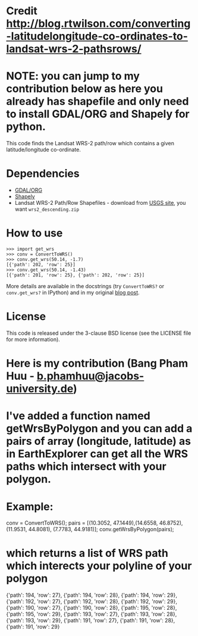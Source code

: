 # Credit http://blog.rtwilson.com/converting-latitudelongitude-co-ordinates-to-landsat-wrs-2-pathsrows/
# NOTE: you can jump to my contribution below as here you already has shapefile and only need to install GDAL/ORG and Shapely for python.

This code finds the Landsat WRS-2 path/row which contains a given latitude/longitude co-ordinate.

# Dependencies #
* [GDAL/ORG](https://pypi.python.org/pypi/GDAL/)
* [Shapely](https://pypi.python.org/pypi/Shapely)
* Landsat WRS-2 Path/Row Shapefiles - download from [USGS site](http://landsat.usgs.gov/tools_wrs-2_shapefile.php), you want `wrs2_descending.zip`

# How to use #
	>>> import get_wrs
	>>> conv = ConvertToWRS()
	>>> conv.get_wrs(50.14, -1.7)
	[{'path': 202, 'row': 25}]
	>>> conv.get_wrs(50.14, -1.43)
	[{'path': 201, 'row': 25}, {'path': 202, 'row': 25}]

More details are available in the docstrings (try `ConvertToWRS?` or `conv.get_wrs?` in IPython) and in my original [blog post](#).

# License #
This code is released under the 3-clause BSD license (see the LICENSE file for more information).


# Here is my contribution (Bang Pham Huu - b.phamhuu@jacobs-university.de)
# I've added a function named getWrsByPolygon and you can add a pairs of array (longitude, latitude) as in EarthExplorer can get all the WRS paths which intersect with your polygon.
# Example: 

conv = ConvertToWRS();
pairs = [(10.3052, 47.1449),(14.6558, 46.8752),(11.9531, 44.8081), (7.7783, 44.9181)];
conv.getWrsByPolygon(pairs);

# which returns a list of WRS path which interects your polyline of your polygon
{'path': 194, 'row': 27},
{'path': 194, 'row': 28},
{'path': 194, 'row': 29},
{'path': 192, 'row': 27},
{'path': 192, 'row': 28},
{'path': 192, 'row': 29},
{'path': 190, 'row': 27},
{'path': 190, 'row': 28},
{'path': 195, 'row': 28},
{'path': 195, 'row': 29},
{'path': 193, 'row': 27},
{'path': 193, 'row': 28},
{'path': 193, 'row': 29},
{'path': 191, 'row': 27},
{'path': 191, 'row': 28},
{'path': 191, 'row': 29}
